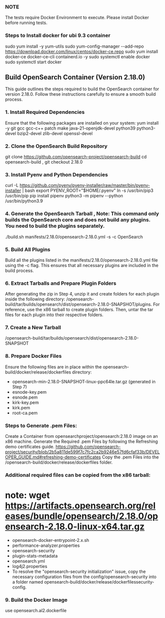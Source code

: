 ### NOTE
The tests require Docker Environment to execute. Please install Docker before running tests.
### Steps to Install docker for ubi 9.3 container
sudo yum install -y yum-utils
sudo yum-config-manager --add-repo https://download.docker.com/linux/centos/docker-ce.repo
sudo yum install docker-ce docker-ce-cli containerd.io -y
sudo systemctl enable docker
sudo systemctl start docker

## Build OpenSearch Container (Version 2.18.0)

This guide outlines the steps required to build the OpenSearch container for version 2.18.0. Follow these instructions carefully to ensure a smooth build process.

### 1. **Install Required Dependencies**
Ensure that the following packages are installed on your system:
yum install -y git gcc gcc-c++ patch make java-21-openjdk-devel python39 python3-devel bzip2-devel zlib-devel openssl-devel

### 2. Clone the OpenSearch Build Repository
git clone https://github.com/opensearch-project/opensearch-build
cd opensearch-build , git checkout 2.18.0

### 3. Install Pyenv and Python Dependencies
curl -L https://github.com/pyenv/pyenv-installer/raw/master/bin/pyenv-installer | bash
export PYENV_ROOT="$HOME/.pyenv"
ln -s /usr/bin/pip3 /usr/bin/pip
pip install pipenv
python3 -m pipenv --python /usr/bin/python3.9

### 4. Generate the OpenSearch Tarball , Note: This command only builds the OpenSearch core and does not build any plugins. You need to build the plugins separately.
./build.sh manifests/2.18.0/opensearch-2.18.0.yml -s -c OpenSearch

### 5. Build All Plugins
Build all the plugins listed in the manifests/2.18.0/opensearch-2.18.0.yml file using the -c flag. This ensures that all necessary plugins are included in the build process.

### 6. Extract Tarballs and Prepare Plugin Folders
After generating the zip in Step 4, unzip it and create folders for each plugin inside the following directory: /opensearch-build/tar/builds/opensearch/dist/opensearch-2.18.0-SNAPSHOT/plugins. For reference, use the x86 tarball to create plugin folders. Then, untar the tar files for each plugin into their respective folders.

### 7. Create a New Tarball 
/opensearch-build/tar/builds/opensearch/dist/opensearch-2.18.0-SNAPSHOT

### 8. Prepare Docker Files
Ensure the following files are in place within the opensearch-build/docker/release/dockerfiles directory:
- opensearch-min-2.18.0-SNAPSHOT-linux-ppc64le.tar.gz (generated in Step 7)
- esnode-key.pem
- esnode.pem
- kirk-key.pem
- kirk.pem
- root-ca.pem
### Steps to Generate .pem Files:
Create a Container from opensearchproject/opensearch:2.18.0 image on an x86 machine.
Generate the Required .pem Files by following the Refreshing demo certificates guide. https://github.com/opensearch-project/security/blob/2b5a811de599f7c7fc2ca2b9246e57fd6cfaf33b/DEVELOPER_GUIDE.md#refreshing-demo-certificates
Copy the .pem Files into the /opensearch-build/docker/release/dockerfiles folder.

### Additional required files can be copied from the x86 tarball:
# note: wget https://artifacts.opensearch.org/releases/bundle/opensearch/2.18.0/opensearch-2.18.0-linux-x64.tar.gz
- opensearch-docker-entrypoint-2.x.sh
- performance-analyzer.properties
- opensearch-security
- plugin-stats-metadata
- opensearch.yml
- log4j2.properties
- To resolve the "opensearch-security initialization" issue, copy the necessary configuration files from the config/opensearch-security into a folder named opensearch-build/docker/release/dockerfilessecurity-config.

### 9. Build the Docker Image
use opensearch.al2.dockerfile

